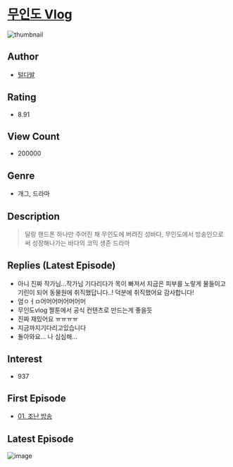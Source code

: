 # [무인도 Vlog](https://comic.naver.com/bestChallenge/list?titleId=755963)
![thumbnail](https://image-comic.pstatic.net/user_contents_data/challenge_comic/2020/11/03/305758/thumbnail_202x164c30aebf7_9a10_419d_a0f4_be15cee7a764_00001984.JPEG)

## Author
- [털다발](https://comic.naver.com/artistTitle?id=305758)

## Rating
- 8.91

## View Count
- 200000

## Genre
- 개그, 드라마

## Description
> 달랑 핸드폰 하나만 주어진 채 무인도에 버려진 성바다, 무인도에서 방송인으로써 성장해나가는 바다의 코믹 생존 드라마

## Replies (Latest Episode)
- 아니 진짜 작가님...작가님 기다리다가 목이 빠져서 지금은 피부를 노랗게 물들이고 기린이 되어 동물원에 취직했답니다..! 덕분에 취직했어요 감사합니다!
- 엄ㅇㅓㅁ어머어머어머어머
- 무인도vlog 짤툰에서 공식 컨텐츠로 만드는게 좋을듯
- 진짜 재밌어요 ㅠㅠㅠㅠ
- 지금까지기다리고있습니다
- 돌아와요... 나 심심해...

## Interest
- 937

## First Episode
- [01. 조난 방송](https://comic.naver.com/bestChallenge/detail?titleId=755963&no=1)

## Latest Episode
![image](https://image-comic.pstatic.net/user_contents_data/challenge_comic/2022/05/14/305758/upload_3990864796822036788.jpeg)
